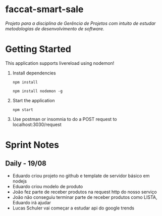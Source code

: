 # faccat-smart-sale

*Projeto para a disciplina de Gerência de Projetos com intuito de estudar metodologias de desenvolvimento de software.*

# Getting Started

This application supports livereload using nodemon!

1. Install dependencies
    
    `npm install`
    
    `npm install nodemon -g`
2. Start the application 
    
    `npm start`

3. Use postman or insomnia to do a POST request to localhost:3030/request

# Sprint Notes

## Daily - 19/08
- Eduardo criou projeto no github e template de servidor básico em nodejs
- Eduardo criou modelo de produto
- João fez parte de receber produtos na request http do nosso serviço
- João não conseguiu terminar parte de receber produtos como LISTA, Eduardo irá ajudar
- Lucas Schuler vai começar a estudar api do google trends